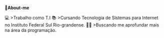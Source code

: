 📁**About-me**

💻 >Trabalho como T.I 
📚 >Cursando Tecnologia de Sistemas para Internet no Instituto Federal Sul Rio-grandense.
👨‍💻 >Buscando me aprofundar mais na área da programação.
